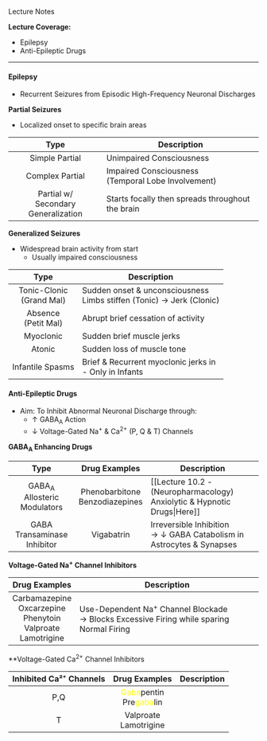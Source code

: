 Lecture Notes

**Lecture Coverage:**
- Epilepsy
- Anti-Epileptic Drugs

---
#### **Epilepsy**
- Recurrent Seizures from Episodic High-Frequency Neuronal Discharges

**Partial Seizures**
- Localized onset to specific brain areas

|                  Type                  | Description                                           |
| :------------------------------------: | ----------------------------------------------------- |
|             Simple Partial             | Unimpaired Consciousness                              |
|            Complex Partial             | Impaired Consciousness<br>(Temporal Lobe Involvement) |
| Partial w/<br>Secondary Generalization | Starts focally then spreads throughout the brain      |

**Generalized Seizures**
- Widespread brain activity from start
	- Usually impaired consciousness

|            Type             | Description                                                             |
| :-------------------------: | ----------------------------------------------------------------------- |
| Tonic-Clonic<br>(Grand Mal) | Sudden onset & unconsciousness<br>Limbs stiffen (Tonic) → Jerk (Clonic) |
|   Absence<br>(Petit Mal)    | Abrupt brief cessation of activity                                      |
|          Myoclonic          | Sudden brief muscle jerks                                               |
|           Atonic            | Sudden loss of muscle tone                                              |
|      Infantile Spasms       | Brief & Recurrent myoclonic jerks in<br>- Only in Infants               |


#### **Anti-Epileptic Drugs**
- Aim: To Inhibit Abnormal Neuronal Discharge through:
	- ↑ GABA<sub>A</sub> Action
	- ↓ Voltage-Gated Na<sup>+</sup> & Ca<sup>2+</sup> (P, Q & T) Channels

**GABA<sub>A</sub> Enhancing Drugs**

|                  Type                  |           Drug Examples           | Description                                                              |
| :------------------------------------: | :-------------------------------: | ------------------------------------------------------------------------ |
| GABA<sub>A</sub> Allosteric Modulators | Phenobarbitone<br>Benzodiazepines | [[Lecture 10.2 - (Neuropharmacology) Anxiolytic & Hypnotic Drugs\|Here]] |
|      GABA Transaminase Inhibitor       |            Vigabatrin             | Irreversible Inhibition<br>→ ↓ GABA Catabolism in Astrocytes & Synapses  |
**Voltage-Gated Na<sup>+</sup> Channel Inhibitors**

|                             Drug Examples                             | Description                                                                                            |
| :-------------------------------------------------------------------: | ------------------------------------------------------------------------------------------------------ |
| Carbamazepine<br>Oxcarzepine<br>Phenytoin<br>Valproate<br>Lamotrigine | Use-Dependent Na<sup>+</sup> Channel Blockade<br>→ Blocks Excessive Firing while sparing Normal Firing |
**Voltage-Gated Ca<sup>2+</sup> Channel Inhibitors

| Inhibited Ca²⁺ Channels |                                Drug Examples                                 | Description |
| :---------------------: | :--------------------------------------------------------------------------: | ----------- |
|           P,Q           | <font color=yellow>Gaba</font>pentin<br>Pre<font color=yellow>gaba</font>lin |             |
|            T            |                           Valproate<br>Lamotrigine                           |             |